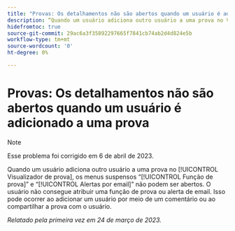 ```yaml
---
title: "Provas: Os detalhamentos não são abertos quando um usuário é adicionado a uma prova"
description: “Quando um usuário adiciona outro usuário a uma prova no Visualizador de prova, os menus suspensos Função de prova e Alertas de email não podem ser abertos. O usuário não consegue atribuir uma função de prova ou alerta de email. Isso pode ocorrer ao adicionar um usuário por meio de um comentário ou ao compartilhar a prova com o usuário.”
hidefromtoc: true
source-git-commit: 29ac6a3f35892297665f7841cb74ab2d4d824e5b
workflow-type: tm+mt
source-wordcount: '0'
ht-degree: 0%

---
```



# Provas: Os detalhamentos não são abertos quando um usuário é adicionado a uma prova

>[!NOTE]
>
>Esse problema foi corrigido em 6 de abril de 2023.

<!--This article is on WF and WFP TOCs-->

Quando um usuário adiciona outro usuário a uma prova no [!UICONTROL Visualizador de prova], os menus suspensos “[!UICONTROL Função de prova]” e “[!UICONTROL Alertas por email]” não podem ser abertos. O usuário não consegue atribuir uma função de prova ou alerta de email. Isso pode ocorrer ao adicionar um usuário por meio de um comentário ou ao compartilhar a prova com o usuário.

_Relatado pela primeira vez em 24 de março de 2023._

